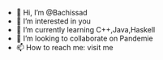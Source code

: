 - 👋 Hi, I’m @Bachissad
- 👀 I’m interested in you
- 🌱 I’m currently learning C++,Java,Haskell
- 💞️ I’m looking to collaborate on Pandemie
- 📫 How to reach me: visit me

<!---
Bachissad/Bachissad is a ✨ special ✨ repository because its `README.md` (this file) appears on your GitHub profile.
You can click the Preview link to take a look at your changes.
--->
